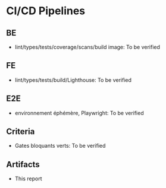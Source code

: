 # CI/CD Pipelines

## BE

- lint/types/tests/coverage/scans/build image: To be verified

## FE

- lint/types/tests/build/Lighthouse: To be verified

## E2E

- environnement éphémère, Playwright: To be verified

## Criteria

- Gates bloquants verts: To be verified

## Artifacts

- This report
